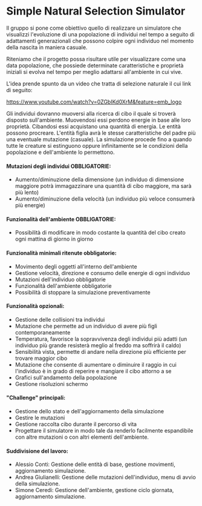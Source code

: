 # Simple Natural Selection Simulator #

Il gruppo si pone come obiettivo quello di realizzare un simulatore che visualizzi l'evoluzione di una popolazione di individui nel tempo a seguito di adattamenti generazionali che possono colpire ogni individuo nel momento della nascita in maniera casuale.

Riteniamo che il progetto possa risultare utile per visualizzare come una data popolazione, che possiede determinate caratteristiche e proprietà iniziali si evolva nel tempo per meglio adattarsi all'ambiente in cui vive. 

L'idea prende spunto da un video che tratta di selezione naturale il cui link di seguito: 

https://www.youtube.com/watch?v=0ZGbIKd0XrM&feature=emb_logo 
 
Gli individui dovranno muoversi alla ricerca di cibo il quale si troverà disposto sull'ambiente.
Muovendosi essi perdono energie in base alle loro proprietà. 
Cibandosi essi acquistano una quantità di energia.
Le entità possono procreare.
L'entità figlia avrà le stesse caratteristiche del padre più una eventuale mutazione (casuale). 
La simulazione procede fino a quando tutte le creature si estinguono oppure infinitamente se le condizioni della popolazione e dell'ambiente lo permettono.

#### Mutazioni degli individui OBBLIGATORIE: ####

* Aumento/diminuzione della dimensione (un individuo di dimensione maggiore potrà immagazzinare una quantità di cibo maggiore, ma sarà più lento)
* Aumento/diminuzione della velocità (un individuo più veloce consumerà più energie)

#### Funzionalità dell'ambiente OBBLIGATORIE: ####

* Possibilità di modificare in modo costante la quantità del cibo creato ogni mattina di giorno in giorno


#### Funzionalità minimali ritenute obbligatorie: ####

* Movimento degli oggetti all'interno dell'ambiente
* Gestione velocità, direzione e consumo delle energie di ogni individuo
* Mutazioni dell'individuo obbligatorie
* Funzionalità dell'ambiente obbligatorie
* Possibilità di stoppare la simulazione preventivamente


#### Funzionalità opzionali: ####

* Gestione delle collisioni tra individui
* Mutazione che permette ad un individuo di avere più figli contemporaneamente
* Temperatura, favorisce la sopravvivenza degli individui più adatti (un individuo più grande resisterà meglio al freddo ma soffrirà il caldo)
* Sensibilità vista, permette di andare nella direzione più efficiente per trovare maggior cibo
* Mutazione che consente di aumentare o diminuire il raggio in cui l'individuo è in grado di reperire e mangiare il cibo attorno a se
* Grafici sull'andamento della popolazione
* Gestione risoluzioni schermo


#### "Challenge" principali: ####

* Gestione dello stato e dell'aggiornamento della simulazione
* Gestire le mutazioni
* Gestione raccolta cibo durante il percorso di vita
* Progettare il simulatore in modo tale da renderlo facilmente espandibile con altre mutazioni o con altri elementi dell'ambiente.


#### Suddivisione del lavoro: ####

* Alessio Conti: Gestione delle entità di base,  gestione movimenti, aggiornamento simulazione. 
* Andrea Giulianelli: Gestione delle mutazioni dell'individuo, menu di avvio della simulazione.
* Simone Ceredi: Gestione dell'ambiente, gestione ciclo giornata, aggiornamento simulazione.
